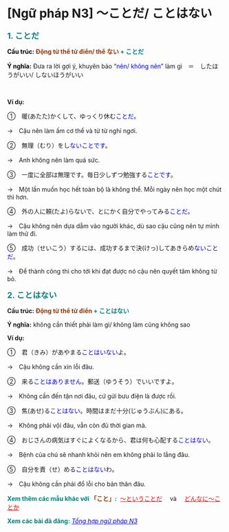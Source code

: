 # [Ngữ pháp N3] ～ことだ/ ことはない
<div class="entry-content">
<p><span style="font-size: 14pt;"><strong><span style="color: #008080;">1. ことだ</span></strong></span></p>
<p><strong><span style="color: #000000;">Cấu trúc: <span style="color: #008080;"><span style="color: #993300;">Động từ thể từ điển/ thể ない</span> + ことだ</span></span></strong></p>
<p><strong><span style="color: #000000;">Ý nghĩa:</span></strong> Đưa ra lời gợi ý, khuyên bảo “<span style="color: #0000ff;">nên/ không nên</span>” làm gì　＝　したほうがいい/ しないほうがいい</p>

<br/>
</p>
<p><strong>Ví dụ:</strong></p>
<p>①　暖(あたた)かくして、ゆっくり休む<span style="color: #0000ff;">ことだ</span>。</p>
<p>→　Cậu nên làm ấm cơ thể và từ từ nghỉ ngơi.</p>
<p>②　無理（むり）をし<span style="color: #0000ff;">ないことです</span>。</p>
<p>→　Anh không nên làm quá sức.</p>
<p>③　一度に全部は無理です。毎日少しずつ勉強する<span style="color: #0000ff;">ことです</span>。</p>
<p>→　Một lần muốn học hết toàn bộ là không thể. Mỗi ngày nên học một chút thì hơn.</p>
<p>④　外の人に頼(たよ)らないで、とにかく自分でやってみる<span style="color: #0000ff;">ことだ</span>。</p>
<p>→　Cậu không nên dựa dẫm vào người khác, dù sao cậu cũng nên tự mình làm thử đi.</p>
<p>⑤　成功（せいこう）するには、成功するまで決(けっ)してあきらめ<span style="color: #0000ff;">ないことだ</span>。</p>
<p>→　Để thành công thì cho tới khi đạt được nó cậu nên quyết tâm không từ bỏ.</p>
<p><span style="font-size: 14pt;"><strong><span style="color: #008080;">2. ことはない</span></strong></span></p>
<p><strong>Cấu trúc: <span style="color: #008080;"><span style="color: #993300;">Động từ thể từ điển</span> + ことはない</span></strong></p>
<p><strong>Ý nghĩa:</strong> không cần thiết phải làm gì/ không làm cũng không sao</p>
<p><strong>Ví dụ:</strong></p>
<p>①　君（きみ）があやまる<span style="color: #0000ff;">ことはいない</span>よ。</p>
<p>→　Cậu không cần xin lỗi đâu.</p>
<p>②　来る<span style="color: #0000ff;">ことはありません</span>。郵送（ゆうそう）でいいですよ。</p>
<p>→　Không cần đến tận nơi đâu, cứ gửi bưu điện là được rồi.</p>
<p>③　焦(あせ)る<span style="color: #0000ff;">ことはない</span>。時間はまだ十分(じゅうぶん)にある。</p>
<p>→　Không phải vội đâu, vẫn còn đủ thời gian mà.</p>
<p>④　おじさんの病気はすぐによくなるから、君は何も心配する<span style="color: #0000ff;">ことはない</span>。</p>
<p>→　Bệnh của chú sẽ nhanh khỏi nên em không phải lo lắng đâu.</p>
<p>⑤　自分を責（せ）める<span style="color: #0000ff;">ことはない</span>わ。</p>
<p>→　Cậu không cần phải đổ lỗi cho bản thân đâu.</p>
<p><strong><span style="color: #008080;">Xem thêm các mẫu khác với <span style="color: #993300;">「こと」</span>:</span></strong>  <span style="color: #ff0000;"><a href="https://bikae.net/ngu-phap/ngu-phap-n3-cac-mau-cau-voi-to-iu/" style="color: #ff0000;" target="_blank">～ということだ</a></span> 　và　 <span style="color: #ff0000;"><a href="https://bikae.net/ngu-phap/ngu-phap-n3-donnani-kotoka/" style="color: #ff0000;" target="_blank">どんなに～ことか</a></span></p>
<p><strong><span style="color: #008080;">Xem các bài đã đăng:</span></strong> <span style="color: #0000ff;"><em><a href="https://bikae.net/ngu-phap/tong-hop-ngu-phap-n3/" style="color: #0000ff;" target="_blank">Tổng hợp ngữ pháp N3</a></em></span></p>

</div>